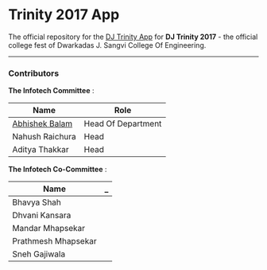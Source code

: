 
Trinity 2017 App
===================

The official repository for the  [DJ Trinity App](https://play.google.com/store/apps/details?id=in.djtrinity.www.newapp&hl=en) for **DJ Trinity 2017** - the official college fest of Dwarkadas J. Sangvi College Of Engineering.

----------

### Contributors

**The Infotech Committee** :

Name | Role
-------- | ---
[Abhishek Balam](https://github.com/abhishekbalam) | Head Of Department
Nahush Raichura | Head
Aditya Thakkar | Head


**The Infotech Co-Committee** :

Name | _
-------- | ---
Bhavya Shah|
Dhvani Kansara|
Mandar Mhapsekar|
Prathmesh Mhapsekar|
Sneh Gajiwala|
 

